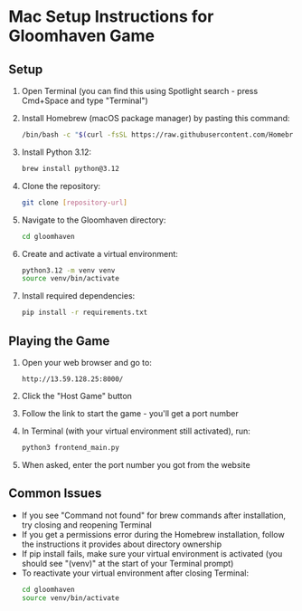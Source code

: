 # Mac Setup Instructions for Gloomhaven Game

## Setup

1. Open Terminal (you can find this using Spotlight search - press Cmd+Space and type "Terminal")

2. Install Homebrew (macOS package manager) by pasting this command:
   ```bash
   /bin/bash -c "$(curl -fsSL https://raw.githubusercontent.com/Homebrew/install/HEAD/install.sh)"
   ```

3. Install Python 3.12:
   ```bash
   brew install python@3.12
   ```

4. Clone the repository:
   ```bash
   git clone [repository-url]
   ```

5. Navigate to the Gloomhaven directory:
   ```bash
   cd gloomhaven
   ```

6. Create and activate a virtual environment:
   ```bash
   python3.12 -m venv venv
   source venv/bin/activate
   ```

7. Install required dependencies:
   ```bash
   pip install -r requirements.txt
   ```

## Playing the Game

1. Open your web browser and go to:
   ```
   http://13.59.128.25:8000/
   ```

2. Click the "Host Game" button

3. Follow the link to start the game - you'll get a port number

4. In Terminal (with your virtual environment still activated), run:
   ```bash
   python3 frontend_main.py
   ```

5. When asked, enter the port number you got from the website

## Common Issues

- If you see "Command not found" for brew commands after installation, try closing and reopening Terminal
- If you get a permissions error during the Homebrew installation, follow the instructions it provides about directory ownership
- If pip install fails, make sure your virtual environment is activated (you should see "(venv)" at the start of your Terminal prompt)
- To reactivate your virtual environment after closing Terminal:
  ```bash
  cd gloomhaven
  source venv/bin/activate
  ```